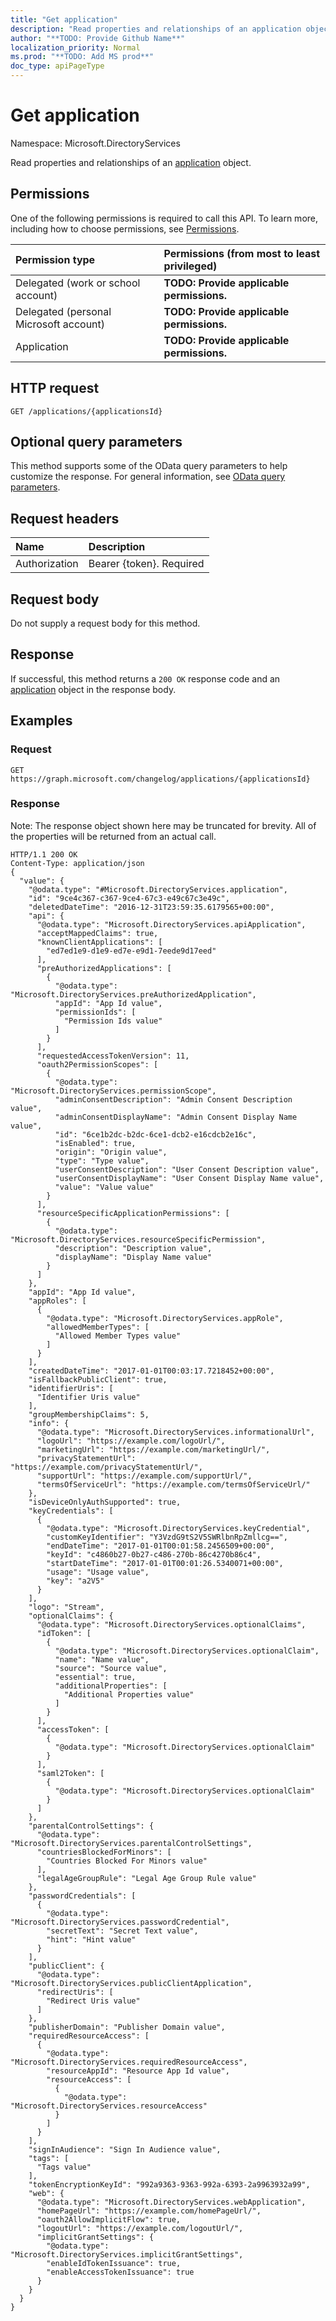 ```yaml
---
title: "Get application"
description: "Read properties and relationships of an application object."
author: "**TODO: Provide Github Name**"
localization_priority: Normal
ms.prod: "**TODO: Add MS prod**"
doc_type: apiPageType
---
```


# Get application

Namespace: Microsoft.DirectoryServices

Read properties and relationships of an [application](../resources/microsoft.directoryservices-application.md) object.

## Permissions
One of the following permissions is required to call this API. To learn more, including how to choose permissions, see [Permissions](/concepts/permissions-reference.md).

|Permission type|Permissions (from most to least privileged)|
|:---|:---|
|Delegated (work or school account)|**TODO: Provide applicable permissions.**|
|Delegated (personal Microsoft account)|**TODO: Provide applicable permissions.**|
|Application|**TODO: Provide applicable permissions.**|

## HTTP request
<!-- {
  "blockType": "ignored"
}
-->
``` http
GET /applications/{applicationsId}
```

## Optional query parameters
This method supports some of the OData query parameters to help customize the response. For general information, see [OData query parameters](/graph/query-parameters).

## Request headers
|Name|Description|
|:---|:---|
|Authorization|Bearer {token}. Required|

## Request body
Do not supply a request body for this method.

## Response
If successful, this method returns a `200 OK` response code and an [application](../resources/microsoft.directoryservices-application.md) object in the response body.

## Examples

### Request
<!-- {
  "blockType": "request",
  "name": "get_application"
}
-->
``` http
GET https://graph.microsoft.com/changelog/applications/{applicationsId}
```

### Response
Note: The response object shown here may be truncated for brevity. All of the properties will be returned from an actual call.
<!-- {
  "blockType": "response",
  "truncated": true,
  "@odata.type": "Microsoft.DirectoryServices.application"
}
-->
``` http
HTTP/1.1 200 OK
Content-Type: application/json
{
  "value": {
    "@odata.type": "#Microsoft.DirectoryServices.application",
    "id": "9ce4c367-c367-9ce4-67c3-e49c67c3e49c",
    "deletedDateTime": "2016-12-31T23:59:35.6179565+00:00",
    "api": {
      "@odata.type": "Microsoft.DirectoryServices.apiApplication",
      "acceptMappedClaims": true,
      "knownClientApplications": [
        "ed7ed1e9-d1e9-ed7e-e9d1-7eede9d17eed"
      ],
      "preAuthorizedApplications": [
        {
          "@odata.type": "Microsoft.DirectoryServices.preAuthorizedApplication",
          "appId": "App Id value",
          "permissionIds": [
            "Permission Ids value"
          ]
        }
      ],
      "requestedAccessTokenVersion": 11,
      "oauth2PermissionScopes": [
        {
          "@odata.type": "Microsoft.DirectoryServices.permissionScope",
          "adminConsentDescription": "Admin Consent Description value",
          "adminConsentDisplayName": "Admin Consent Display Name value",
          "id": "6ce1b2dc-b2dc-6ce1-dcb2-e16cdcb2e16c",
          "isEnabled": true,
          "origin": "Origin value",
          "type": "Type value",
          "userConsentDescription": "User Consent Description value",
          "userConsentDisplayName": "User Consent Display Name value",
          "value": "Value value"
        }
      ],
      "resourceSpecificApplicationPermissions": [
        {
          "@odata.type": "Microsoft.DirectoryServices.resourceSpecificPermission",
          "description": "Description value",
          "displayName": "Display Name value"
        }
      ]
    },
    "appId": "App Id value",
    "appRoles": [
      {
        "@odata.type": "Microsoft.DirectoryServices.appRole",
        "allowedMemberTypes": [
          "Allowed Member Types value"
        ]
      }
    ],
    "createdDateTime": "2017-01-01T00:03:17.7218452+00:00",
    "isFallbackPublicClient": true,
    "identifierUris": [
      "Identifier Uris value"
    ],
    "groupMembershipClaims": 5,
    "info": {
      "@odata.type": "Microsoft.DirectoryServices.informationalUrl",
      "logoUrl": "https://example.com/logoUrl/",
      "marketingUrl": "https://example.com/marketingUrl/",
      "privacyStatementUrl": "https://example.com/privacyStatementUrl/",
      "supportUrl": "https://example.com/supportUrl/",
      "termsOfServiceUrl": "https://example.com/termsOfServiceUrl/"
    },
    "isDeviceOnlyAuthSupported": true,
    "keyCredentials": [
      {
        "@odata.type": "Microsoft.DirectoryServices.keyCredential",
        "customKeyIdentifier": "Y3VzdG9tS2V5SWRlbnRpZmllcg==",
        "endDateTime": "2017-01-01T00:01:58.2456509+00:00",
        "keyId": "c4860b27-0b27-c486-270b-86c4270b86c4",
        "startDateTime": "2017-01-01T00:01:26.5340071+00:00",
        "usage": "Usage value",
        "key": "a2V5"
      }
    ],
    "logo": "Stream",
    "optionalClaims": {
      "@odata.type": "Microsoft.DirectoryServices.optionalClaims",
      "idToken": [
        {
          "@odata.type": "Microsoft.DirectoryServices.optionalClaim",
          "name": "Name value",
          "source": "Source value",
          "essential": true,
          "additionalProperties": [
            "Additional Properties value"
          ]
        }
      ],
      "accessToken": [
        {
          "@odata.type": "Microsoft.DirectoryServices.optionalClaim"
        }
      ],
      "saml2Token": [
        {
          "@odata.type": "Microsoft.DirectoryServices.optionalClaim"
        }
      ]
    },
    "parentalControlSettings": {
      "@odata.type": "Microsoft.DirectoryServices.parentalControlSettings",
      "countriesBlockedForMinors": [
        "Countries Blocked For Minors value"
      ],
      "legalAgeGroupRule": "Legal Age Group Rule value"
    },
    "passwordCredentials": [
      {
        "@odata.type": "Microsoft.DirectoryServices.passwordCredential",
        "secretText": "Secret Text value",
        "hint": "Hint value"
      }
    ],
    "publicClient": {
      "@odata.type": "Microsoft.DirectoryServices.publicClientApplication",
      "redirectUris": [
        "Redirect Uris value"
      ]
    },
    "publisherDomain": "Publisher Domain value",
    "requiredResourceAccess": [
      {
        "@odata.type": "Microsoft.DirectoryServices.requiredResourceAccess",
        "resourceAppId": "Resource App Id value",
        "resourceAccess": [
          {
            "@odata.type": "Microsoft.DirectoryServices.resourceAccess"
          }
        ]
      }
    ],
    "signInAudience": "Sign In Audience value",
    "tags": [
      "Tags value"
    ],
    "tokenEncryptionKeyId": "992a9363-9363-992a-6393-2a9963932a99",
    "web": {
      "@odata.type": "Microsoft.DirectoryServices.webApplication",
      "homePageUrl": "https://example.com/homePageUrl/",
      "oauth2AllowImplicitFlow": true,
      "logoutUrl": "https://example.com/logoutUrl/",
      "implicitGrantSettings": {
        "@odata.type": "Microsoft.DirectoryServices.implicitGrantSettings",
        "enableIdTokenIssuance": true,
        "enableAccessTokenIssuance": true
      }
    }
  }
}
```

